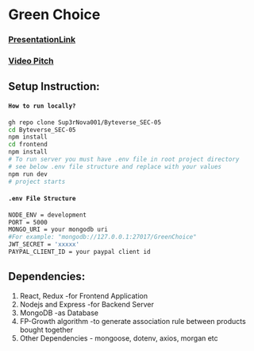 # Green Choice 

### [PresentationLink](https://drive.google.com/file/d/1quoOOJ3zLQJc_RHI6C67-DyVl2oJyL0-/view?usp=share_link "Presentation Link")
### [Video Pitch]()


## Setup Instruction:
#### `How to run locally?`

```bash
gh repo clone Sup3rNova001/Byteverse_SEC-05
cd Byteverse_SEC-05
npm install
cd frontend
npm install
# To run server you must have .env file in root project directory
# see below .env file structure and replace with your values
npm run dev
# project starts

```

#### `.env File Structure`

```bash
NODE_ENV = development
PORT = 5000
MONGO_URI = your mongodb uri 
#For example: "mongodb://127.0.0.1:27017/GreenChoice"
JWT_SECRET = 'xxxxx'
PAYPAL_CLIENT_ID = your paypal client id

```


## Dependencies:
1. React, Redux   -for Frontend Application
2. Nodejs and Express  -for Backend Server
3. MongoDB   -as Database
4. FP-Growth algorithm   -to generate association rule between products bought together
5. Other Dependencies - mongoose, dotenv, axios, morgan etc


